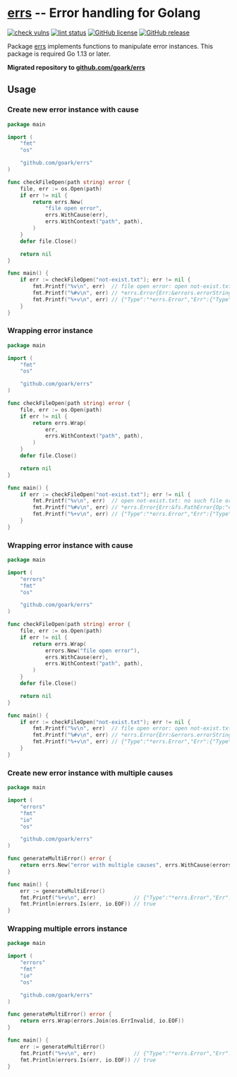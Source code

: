 # [errs] -- Error handling for Golang

[![check vulns](https://github.com/goark/errs/workflows/vulns/badge.svg)](https://github.com/goark/errs/actions)
[![lint status](https://github.com/goark/errs/workflows/lint/badge.svg)](https://github.com/goark/errs/actions)
[![GitHub license](https://img.shields.io/badge/license-Apache%202-blue.svg)](https://raw.githubusercontent.com/goark/errs/master/LICENSE)
[![GitHub release](http://img.shields.io/github/release/goark/errs.svg)](https://github.com/goark/errs/releases/latest)

Package [errs] implements functions to manipulate error instances.
This package is required Go 1.13 or later.

**Migrated repository to [github.com/goark/errs][errs]**

## Usage

### Create new error instance with cause

```go
package main

import (
    "fmt"
    "os"

    "github.com/goark/errs"
)

func checkFileOpen(path string) error {
    file, err := os.Open(path)
    if err != nil {
        return errs.New(
            "file open error",
            errs.WithCause(err),
            errs.WithContext("path", path),
        )
    }
    defer file.Close()

    return nil
}

func main() {
    if err := checkFileOpen("not-exist.txt"); err != nil {
        fmt.Printf("%v\n", err)  // file open error: open not-exist.txt: no such file or directory
        fmt.Printf("%#v\n", err) // *errs.Error{Err:&errors.errorString{s:"file open error"}, Cause:&fs.PathError{Op:"open", Path:"not-exist.txt", Err:0x2}, Context:map[string]interface {}{"function":"main.checkFileOpen", "path":"not-exist.txt"}}
        fmt.Printf("%+v\n", err) // {"Type":"*errs.Error","Err":{"Type":"*errors.errorString","Msg":"file open error"},"Context":{"function":"main.checkFileOpen","path":"not-exist.txt"},"Cause":{"Type":"*fs.PathError","Msg":"open not-exist.txt: no such file or directory","Cause":{"Type":"syscall.Errno","Msg":"no such file or directory"}}}
    }
}
```

### Wrapping error instance

```go
package main

import (
    "fmt"
    "os"

    "github.com/goark/errs"
)

func checkFileOpen(path string) error {
    file, err := os.Open(path)
    if err != nil {
        return errs.Wrap(
            err,
            errs.WithContext("path", path),
        )
    }
    defer file.Close()

    return nil
}

func main() {
    if err := checkFileOpen("not-exist.txt"); err != nil {
        fmt.Printf("%v\n", err)  // open not-exist.txt: no such file or directory
        fmt.Printf("%#v\n", err) // *errs.Error{Err:&fs.PathError{Op:"open", Path:"not-exist.txt", Err:0x2}, Cause:<nil>, Context:map[string]interface {}{"function":"main.checkFileOpen", "path":"not-exist.txt"}}
        fmt.Printf("%+v\n", err) // {"Type":"*errs.Error","Err":{"Type":"*fs.PathError","Msg":"open not-exist.txt: no such file or directory","Cause":{"Type":"syscall.Errno","Msg":"no such file or directory"}},"Context":{"function":"main.checkFileOpen","path":"not-exist.txt"}}
    }
}
```

### Wrapping error instance with cause

```go
package main

import (
    "errors"
    "fmt"
    "os"

    "github.com/goark/errs"
)

func checkFileOpen(path string) error {
    file, err := os.Open(path)
    if err != nil {
        return errs.Wrap(
            errors.New("file open error"),
            errs.WithCause(err),
            errs.WithContext("path", path),
        )
    }
    defer file.Close()

    return nil
}

func main() {
    if err := checkFileOpen("not-exist.txt"); err != nil {
        fmt.Printf("%v\n", err)  // file open error: open not-exist.txt: no such file or directory
        fmt.Printf("%#v\n", err) // *errs.Error{Err:&errors.errorString{s:"file open error"}, Cause:&fs.PathError{Op:"open", Path:"not-exist.txt", Err:0x2}, Context:map[string]interface {}{"function":"main.checkFileOpen", "path":"not-exist.txt"}}
        fmt.Printf("%+v\n", err) // {"Type":"*errs.Error","Err":{"Type":"*errors.errorString","Msg":"file open error"},"Context":{"function":"main.checkFileOpen","path":"not-exist.txt"},"Cause":{"Type":"*fs.PathError","Msg":"open not-exist.txt: no such file or directory","Cause":{"Type":"syscall.Errno","Msg":"no such file or directory"}}}
    }
}
```

### Create new error instance with multiple causes

```go
package main

import (
    "errors"
    "fmt"
    "io"
    "os"

    "github.com/goark/errs"
)

func generateMultiError() error {
    return errs.New("error with multiple causes", errs.WithCause(errors.Join(os.ErrInvalid, io.EOF)))
}

func main() {
    err := generateMultiError()
    fmt.Printf("%+v\n", err)            // {"Type":"*errs.Error","Err":{"Type":"*errors.errorString","Msg":"error with multiple causes"},"Context":{"function":"main.generateMultiError"},"Cause":{"Type":"*errors.joinError","Msg":"invalid argument\nEOF","Cause":[{"Type":"*errors.errorString","Msg":"invalid argument"},{"Type":"*errors.errorString","Msg":"EOF"}]}}
    fmt.Println(errors.Is(err, io.EOF)) // true
}
```

### Wrapping multiple errors instance

```go
package main

import (
    "errors"
    "fmt"
    "io"
    "os"

    "github.com/goark/errs"
)

func generateMultiError() error {
    return errs.Wrap(errors.Join(os.ErrInvalid, io.EOF))
}

func main() {
    err := generateMultiError()
    fmt.Printf("%+v\n", err)            // {"Type":"*errs.Error","Err":{"Type":"*errors.joinError","Msg":"invalid argument\nEOF","Cause":[{"Type":"*errors.errorString","Msg":"invalid argument"},{"Type":"*errors.errorString","Msg":"EOF"}]},"Context":{"function":"main.generateMultiError"}}
    fmt.Println(errors.Is(err, io.EOF)) // true
}
```

[errs]: https://github.com/goark/errs "goark/errs: Error handling for Golang"
